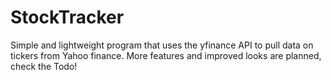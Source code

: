 # StockTracker

Simple and lightweight program that uses the yfinance API to pull data on tickers from Yahoo finance. More features and improved looks are planned, check the Todo!
